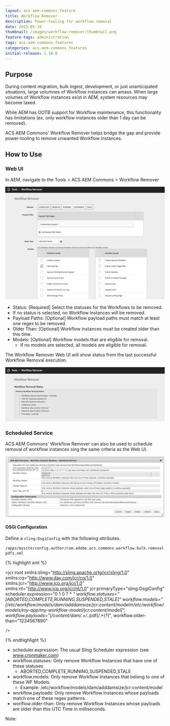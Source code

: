 ```yaml
---
layout: acs-aem-commons_feature
title: Workflow Remover
description: Power-tooling for workflow removal
date: 2015-05-18
thumbnail: /images/workflow-remover/thumbnail.png
feature-tags: administration
tags: acs-aem-commons-features
categories: acs-aem-commons features
initial-release: 1.10.0
---
```


## Purpose

During content migration, bulk ingest, development, or just unanticipated situations, large volumnes of Workflow instances can amass. When large volumes of Workflow instances exist in AEM, system resources may become taxed.

While AEM has OOTB support for Workflow maintenance, this functionality has limitations (ex. only workflow instances older than 1 day can be removed).

ACS AEM Commons' Workflow Remover helps bridge the gap and provide power-tooling to remove unwanted Workflow instances.

## How to Use

### Web UI

In AEM, navigate to the Tools > ACS AEM Commons > Workflow Remover

![Workflow Remover - Web UI](/acs-aem-commons/images/workflow-remover/web-ui.png)

* Status: [Required] Select the statuses for the Workflows to be removed.
 * If no status is selected, no Workflow instances will be removed.
* Payload Paths: [Optional] Workflow payload paths must match at least one regex to be removed.
* Older Than: [Optional] Workflow instances must be created older than this time.
* Models: [Optional] Workflow models that are eligible for removal.
  * If no models are selected, all models are eligible for removal.

The Workflow Remover Web UI will show status from the last successful Workflow Removal execution.

![Workflow Remover - Status](/acs-aem-commons/images/workflow-remover/status.png)


### Scheduled Service

ACS AEM Commons' Workflow Remover can also be used to schedule removal of workflow instances sing the same criteria as the Web UI.

![Workflow Remover - Scheduler](/acs-aem-commons/images/workflow-remover/scheduler-osgi-config.png)


#### OSGi Configuration

Define a `sling:OsgiConfig` with the following attributes.

	/apps/mysite/config.author/com.adobe.acs.commons.workflow.bulk.removal.impl.WorkflowInstanceRemoverScheduler-pdfs.xml

{% highlight xml %}
<?xml version="1.0" encoding="UTF-8"?>
<jcr:root xmlns:sling="http://sling.apache.ortg/jcr/sling/1.0" xmlns:cq="http://www.day.com/jcr/cq/1.0" xmlns:jcr="http://www.jcp.org/jcr/1.0" xmlns:nt="http://www.jcp.org/jcr/nt/1.0"
    jcr:primaryType="sling:OsgiConfig"
    scheduler.expression="0 1 0 ? * *"
	workflow.statuses="[ABORTED,COMPLETE,RUNNING,SUSPENDED,STALE]"
	workflow.models="[/etc/workflow/models/dam/adddamsize/jcr:content/modelm/etc/workflow/models/my-app/my-workflow-model/jcr:content/model]",
	workflow.payloads="[/content/dam/.+/.*\.pdf(/.*)?]",
	workflow.older-than="1234567890"

    />
{% endhighlight %}

* scheduler.expression: The usual Sling Scheduler expression (see www.cronmaker.com)
* workflow.statuses: Only remove Workflow Instances that have one of these statuses
	* ABORTED,COMPLETE,RUNNING,SUSPENDED,STALE
* workflow.models: Only remove Workflow Instances that belong to one of these WF Models.
	* Example: /etc/workflow/models/dam/adddamsize/jcr:content/model
* workflow.payloads: Only remove Workflow Instances whose payloads match one of these regex patterns.
* worlflow.older-than: Only remove Workflow Instances whose payloads are older than this UTC Time in milliseconds.

Note:
